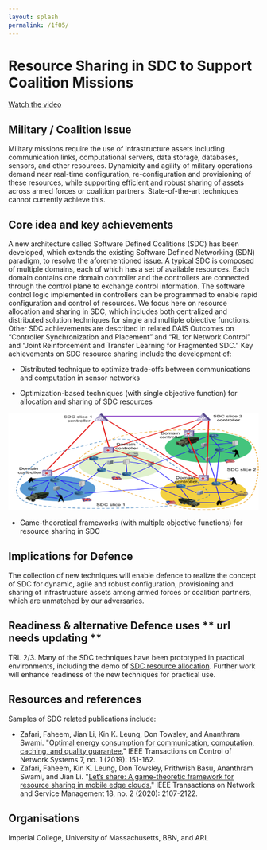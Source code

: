 ```yaml
---
layout: splash
permalink: /1f05/
---
```


# Resource Sharing in SDC to Support Coalition Missions

[Watch the video](https://ibm.box.com/v/Showcase-1f05-video)

## Military / Coalition Issue
Military missions require the use of infrastructure assets including communication links, computational servers, data storage, databases, sensors, and other resources.  Dynamicity and agility of military operations demand near real-time configuration, re-configuration and provisioning of these resources, while supporting efficient and robust sharing of assets across armed forces or coalition partners.  State-of-the-art techniques cannot currently achieve this.

## Core idea and key achievements
A new architecture called Software Defined Coalitions (SDC) has been developed, which extends the existing Software Defined Networking (SDN) paradigm, to resolve the aforementioned issue. A typical SDC is composed of multiple domains, each of which has a set of available resources.  Each domain contains one domain controller and the controllers are connected through the control plane to exchange control information. The software control logic implemented in controllers can be programmed to enable rapid configuration and control of resources. We focus here on resource allocation and sharing in SDC, which includes both centralized and distributed solution techniques for single and multiple objective functions. Other SDC achievements are described in related DAIS Outcomes on “Controller Synchronization and Placement” and “RL for Network Control” and “Joint Reinforcement and Transfer Learning for Fragmented SDC.”
Key achievements on SDC resource sharing include the development of: 

*	Distributed technique to optimize trade-offs between communications and computation in sensor networks

*	Optimization-based techniques (with single objective function) for allocation and sharing of SDC resources 

![image info](/dais/achievements/images/1f05-fig1.png)

*	Game-theoretical frameworks (with multiple objective functions) for resource sharing in SDC


## Implications for Defence
The collection of new techniques will enable defence to realize the concept of SDC for dynamic, agile and robust configuration, provisioning and sharing of infrastructure assets among armed forces or coalition partners, which are unmatched by our adversaries. 

## Readiness & alternative Defence uses  ** url needs updating **
TRL 2/3. Many of the SDC techniques have been prototyped in practical environments, including the demo of [SDC resource allocation](/doc-4483/). Further work will enhance readiness of the new techniques for practical use.

<!-- ![image info](/dais/achievements/images/1a02_figure1.jpg) -->

## Resources and references 
Samples of SDC related publications include: 
* Zafari, Faheem, Jian Li, Kin K. Leung, Don Towsley, and Ananthram Swami. "[Optimal energy consumption for communication, computation, caching, and quality guarantee.](/doc-4719/)" IEEE Transactions on Control of Network Systems 7, no. 1 (2019): 151-162.
* Zafari, Faheem, Kin K. Leung, Don Towsley, Prithwish Basu, Ananthram Swami, and Jian Li. "[Let’s share: A game-theoretic framework for resource sharing in mobile edge clouds.](/doc-5939/)" IEEE Transactions on Network and Service Management 18, no. 2 (2020): 2107-2122.

## Organisations
Imperial College, University of Massachusetts, BBN, and ARL
